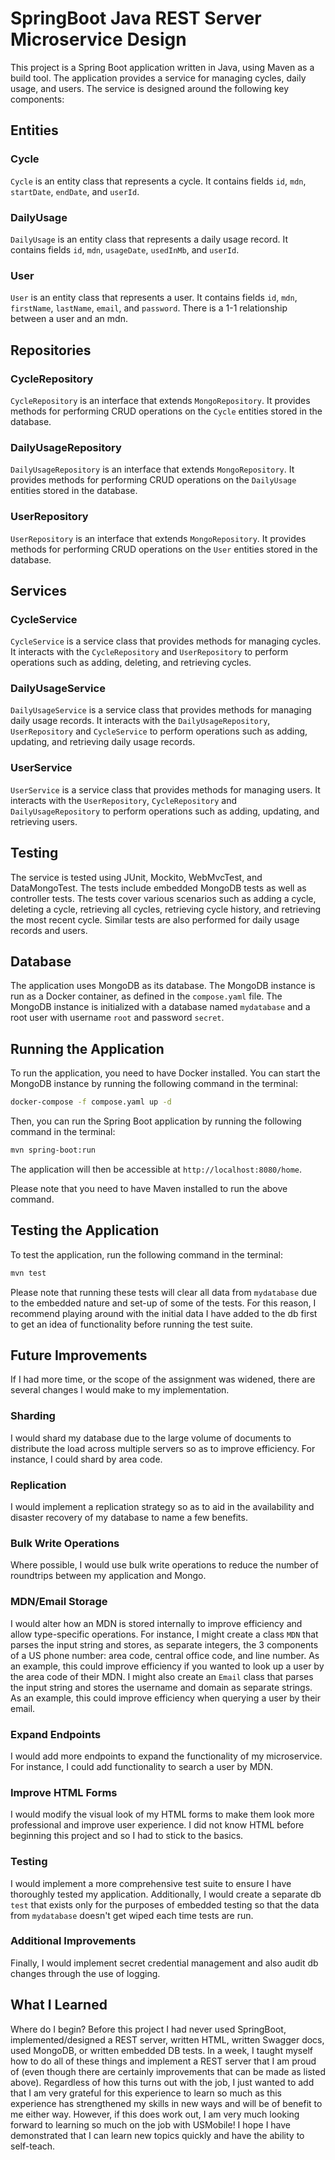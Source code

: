 # SpringBoot Java REST Server Microservice Design

This project is a Spring Boot application written in Java, using Maven as a build tool. The application provides a service for managing cycles, daily usage, and users. The service is designed around the following key components:

## Entities

### Cycle

`Cycle` is an entity class that represents a cycle. It contains fields `id`, `mdn`, `startDate`, `endDate`, and `userId`.

### DailyUsage

`DailyUsage` is an entity class that represents a daily usage record. It contains fields `id`, `mdn`, `usageDate`, `usedInMb`, and `userId`.

### User

`User` is an entity class that represents a user. It contains fields `id`, `mdn`, `firstName`, `lastName`, `email`, and `password`. There is a 1-1 relationship between a user and an mdn. 

## Repositories

### CycleRepository

`CycleRepository` is an interface that extends `MongoRepository`. It provides methods for performing CRUD operations on the `Cycle` entities stored in the database.

### DailyUsageRepository

`DailyUsageRepository` is an interface that extends `MongoRepository`. It provides methods for performing CRUD operations on the `DailyUsage` entities stored in the database.

### UserRepository

`UserRepository` is an interface that extends `MongoRepository`. It provides methods for performing CRUD operations on the `User` entities stored in the database.

## Services

### CycleService

`CycleService` is a service class that provides methods for managing cycles. It interacts with the `CycleRepository` and `UserRepository` to perform operations such as adding, deleting, and retrieving cycles.

### DailyUsageService

`DailyUsageService` is a service class that provides methods for managing daily usage records. It interacts with the `DailyUsageRepository`, `UserRepository` and `CycleService` to perform operations such as adding, updating, and retrieving daily usage records.

### UserService

`UserService` is a service class that provides methods for managing users. It interacts with the `UserRepository`, `CycleRepository` and `DailyUsageRepository` to perform operations such as adding, updating, and retrieving users.

## Testing

The service is tested using JUnit, Mockito, WebMvcTest, and DataMongoTest. The tests include embedded MongoDB tests as well as controller tests. The tests cover various scenarios such as adding a cycle, deleting a cycle, retrieving all cycles, retrieving cycle history, and retrieving the most recent cycle. Similar tests are also performed for daily usage records and users.

## Database

The application uses MongoDB as its database. The MongoDB instance is run as a Docker container, as defined in the `compose.yaml` file. The MongoDB instance is initialized with a database named `mydatabase` and a root user with username `root` and password `secret`.

## Running the Application

To run the application, you need to have Docker installed. You can start the MongoDB instance by running the following command in the terminal:

```bash
docker-compose -f compose.yaml up -d
```

Then, you can run the Spring Boot application by running the following command in the terminal:

```bash
mvn spring-boot:run
```

The application will then be accessible at `http://localhost:8080/home`.

Please note that you need to have Maven installed to run the above command. 

## Testing the Application

To test the application, run the following command in the terminal:

```bash
mvn test
```
Please note that running these tests will clear all data from `mydatabase` due to the embedded nature and set-up of some of the tests. For this reason, I recommend playing around with the initial data I have added to the db first to get an idea of functionality before running the test suite. 

## Future Improvements

If I had more time, or the scope of the assignment was widened, there are several changes I would make to my implementation.

### Sharding

I would shard my database due to the large volume of documents to distribute the load across multiple servers so as to improve efficiency. For instance, I could shard by area code.

### Replication

I would implement a replication strategy so as to aid in the availability and disaster recovery of my database to name a few benefits.

### Bulk Write Operations

Where possible, I would use bulk write operations to reduce the number of roundtrips between my application and Mongo.

### MDN/Email Storage

I would alter how an MDN is stored internally to improve efficiency and allow type-specific operations. For instance, I might create a class `MDN` that parses the input string and stores, as separate integers, the 3 components of a US phone number: area code, central office code, and line number. As an example, this could improve efficiency if you wanted to look up a user by the area code of their MDN. I might also create an `Email` class that parses the input string and stores the username and domain as separate strings. As an example, this could improve efficiency when querying a user by their email. 

### Expand Endpoints

I would add more endpoints to expand the functionality of my microservice. For instance, I could add functionality to search a user by MDN. 

### Improve HTML Forms

I would modify the visual look of my HTML forms to make them look more professional and improve user experience. I did not know HTML before beginning this project and so I had to stick to the basics. 

### Testing

I would implement a more comprehensive test suite to ensure I have thoroughly tested my application. Additionally, I would create a separate db `test` that exists only for the purposes of embedded testing so that the data from `mydatabase` doesn't get wiped each time tests are run.

### Additional Improvements

Finally, I would implement secret credential management and also audit db changes through the use of logging. 

## What I Learned

Where do I begin? Before this project I had never used SpringBoot, implemented/designed a REST server, written HTML, written Swagger docs, used MongoDB, or written embedded DB tests. In a week, I taught myself how to do all of these things and implement a REST server that I am proud of (even though there are certainly improvements that can be made as listed above). Regardless of how this turns out with the job, I just wanted to add that I am very grateful for this experience to learn so much as this experience has strengthened my skills in new ways and will be of benefit to me either way. However, if this does work out, I am very much looking forward to learning so much on the job with USMobile! I hope I have demonstrated that I can learn new topics quickly and have the ability to self-teach. 

